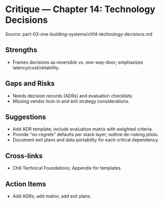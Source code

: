# Critique — Chapter 14: Technology Decisions

Source: part-03-one-building-systems/ch14-technology-decisions.md

## Strengths
- Frames decisions as reversible vs. one-way-door; emphasizes latency/cost/reliability.

## Gaps and Risks
- Needs decision records (ADRs) and evaluation checklists.
- Missing vendor lock-in and exit strategy considerations.

## Suggestions
- Add ADR template; include evaluation matrix with weighted criteria.
- Provide “no-regrets” defaults per stack layer; outline de-risking pilots.
- Document exit plans and data portability for each critical dependency.

## Cross-links
- Ch9 Technical Foundations; Appendix for templates.

## Action Items
- Add ADRs; add matrix; add exit plans.


